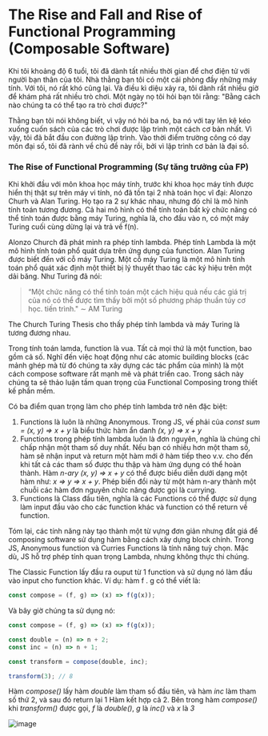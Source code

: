 # The Rise and Fall and Rise of Functional Programming (Composable Software)

Khi tôi khoảng độ 6 tuổi, tôi đã dành tất nhiều thời gian để chơ điện tử với người bạn thân của tôi. Nhà thằng bạn tôi có một cái phòng đầy những máy tính. Với tôi, nó rất khó cũng lại. Và điều kì diệu xảy ra, tôi dành rất nhiều giờ để khám phá rất nhiều trò chơi. Một ngày nọ tôi hỏi bạn tôi rằng: "Bằng cách nào chúng ta có thể tạo ra trò chơi được?"

Thằng bạn tôi nói không biết, vì vậy nó hỏi ba nó, ba nó với tay lên kệ kéo xuống cuốn sách của các trò chơi được lập trình một cách cơ bản nhất. Vì vậy, tôi đã bắt đầu con đường lập trình. Vào thời điểm trường công có dạy môn đại số, tôi đã rành về chủ đề này rồi, bởi vì lập trình cơ bản là đại số.

### The Rise of Functional Programming (Sự tăng trưởng của FP)

Khi khởi đầu với môn khoa học máy tính, trước khi khoa học máy tính được hiển thị thật sự trên máy vi tính, nó đã tồn tại 2 nhà toán học vĩ đại: Alonzo Churh và Alan Turing. Họ tạo ra 2 sự khác nhau, nhưng đó chỉ là mô hình tính toán tương đương. Cả hai mô hình có thể tính toán bất kỳ chức năng có thể tính toán được bằng máy Turing, nghĩa là, cho đầu vào n, có một máy Turing cuối cùng dừng lại và trả về f(n).

Alonzo Church đã phát minh ra phép tính lambda. Phép tính Lambda là một mô hình tính toán phổ quát dựa trên ứng dụng của function. Alan Turing được biết đến với cỗ máy Turing. Một cỗ máy Turing là một mô hình tính toán phổ quát xác định một thiết bị lý thuyết thao tác các ký hiệu trên một dải băng. Như Turing đã nói:

> “Một chức năng có thể tính toán một cách hiệu quả nếu các giá trị của nó có thể được tìm thấy bởi một số phương pháp thuần túy cơ học. tiến trình." ∼ AM Turing

The Church Turing Thesis cho thấy phép tính lambda và máy Turing là tương đương nhau.

Trong tính toán lamda, function là vua. Tất cả mọi thứ là một function, bao gồm cả số. Nghĩ đến việc hoạt động như các atomic building blocks (các mảnh ghép mà từ đó chúng ta xây dựng các tác phẩm của mình) là một cách compose software rất mạnh mẽ và phát triển cao. Trong sách này chúng ta sẽ thảo luận tầm quan trọng của Functional Composing trong thiết kế phần mềm.

Có ba điểm quan trọng làm cho phép tính lambda trở nên đặc biệt:

1. Functions là luôn là những Anonymous. Trong JS, vế phải của _const sum = (x, y) => x + y_ là biểu thức hàm ẩn danh _(x, y) => x + y_
2. Functions trong phép tính lambda luôn là đơn nguyên, nghĩa là chúng chỉ chấp nhận một tham số duy nhất. Nếu bạn có nhiều hơn một tham số, hàm sẽ nhận input và return một hàm mới ở hàm tiếp theo v.v. cho đến khi tất cả các tham số được thu thập và hàm ứng dụng có thể hoàn thành. Hàm _n-ary (x, y) => x + y_ có thể được biểu diễn dưới dạng một hàm như: _x => y => x + y_. Phép biến đổi này từ một hàm n-ary thành một chuỗi các hàm đơn nguyên chức năng được gọi là currying.
3. Functions là Class đầu tiên, nghĩa là các Functions có thể được sử dụng làm input đầu vào cho các function khác và function có thể return về function.

Tóm lại, các tính năng này tạo thành một từ vựng đơn giản nhưng đắt giá để composing software sử dụng hàm bằng cách xây dựng block chính. Trong JS, Anonymous function và Curries Functions là tính năng tuỳ chọn. Mặc dù, JS hỗ trợ phép tính quan trọng Lambda, nhưng không thực thi chúng.

The Classic Function lấy đầu ra ouput từ 1 function và sử dụng nó làm đầu vào input cho function khác. Ví dụ: hàm f . g có thể viết là:

```js
const compose = (f, g) => (x) => f(g(x));
```

Và bây giờ chúng ta sử dụng nó:

```js
const compose = (f, g) => (x) => f(g(x));

const double = (n) => n + 2;
const inc = (n) => n + 1;

const transform = compose(double, inc);

transform(3); // 8
```

Hàm _compose()_ lấy hàm _double_ làm tham số đầu tiên, và hàm _inc_ làm tham số thứ 2, và sau đó return lại 1 Hàm kết hợp cả 2. Bên trong hàm _compose()_ khi _transform()_ được gọi, _f_ là _double()_, _g_ là _inc()_ và _x_ là _3_

![image](https://user-images.githubusercontent.com/69248909/213656630-0e64ab87-5a78-46cf-bc24-e193c3139b25.png)

